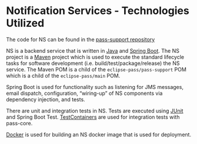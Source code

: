 # Notification Services - Technologies Utilized

The code for NS can be found in the [pass-support repository](https://github.com/eclipse-pass/pass-support/tree/main/pass-notification-service)

NS is a backend service that is written in [Java](https://www.java.com/en/) and [Spring Boot](https://spring.io/projects/spring-boot).
The NS project is a [Maven](https://maven.apache.org/) project which is used to execute the standard lifecycle tasks for
software development (i.e. build/test/package/release) the NS service. The Maven POM is a child of the `eclipse-pass/pass-support`
POM which is a child of the `eclipse-pass/main` POM.

Spring Boot is used for functionality such as listening for JMS messages, email dispatch, configuration, “wiring-up” of 
NS components via dependency injection, and tests.

There are unit and integration tests in NS. Tests are executed using [JUnit](https://junit.org/junit5/) and Spring Boot Test. [TestContainers](https://testcontainers.com/)
are used for integration tests with pass-core.

[Docker](https://www.docker.com/) is used for building an NS docker image that is used for deployment.
